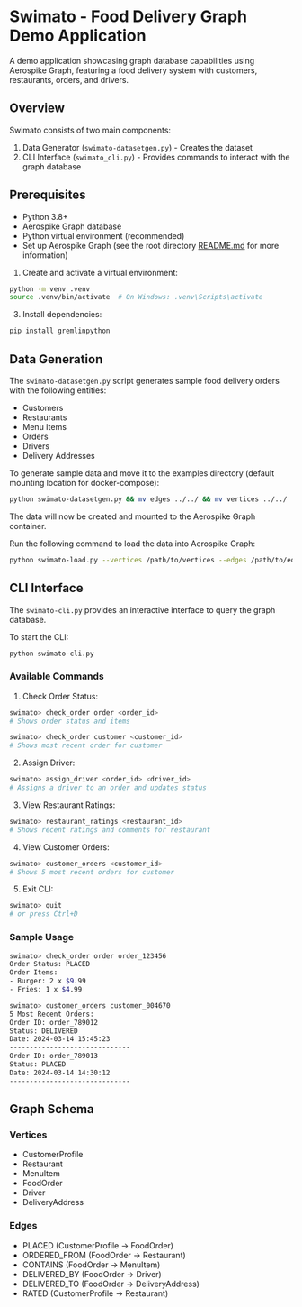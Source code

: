 # Swimato - Food Delivery Graph Demo Application

A demo application showcasing graph database capabilities using Aerospike Graph, featuring a food delivery system with customers, restaurants, orders, and drivers.

## Overview

Swimato consists of two main components:
1. Data Generator (`swimato-datasetgen.py`) - Creates the dataset
2. CLI Interface (`swimato_cli.py`) - Provides commands to interact with the graph database

## Prerequisites

- Python 3.8+
- Aerospike Graph database
- Python virtual environment (recommended)
- Set up Aerospike Graph (see the root directory [README.md](../../../README.md) for more information)


1. Create and activate a virtual environment:
```bash
python -m venv .venv
source .venv/bin/activate  # On Windows: .venv\Scripts\activate
```

3. Install dependencies:
```bash
pip install gremlinpython
```

## Data Generation

The `swimato-datasetgen.py` script generates sample food delivery orders with the following entities:
- Customers
- Restaurants
- Menu Items
- Orders
- Drivers
- Delivery Addresses

To generate sample data and move it to the examples directory (default mounting location for docker-compose):
```bash
python swimato-datasetgen.py && mv edges ../../ && mv vertices ../../
```
The data will now be created and mounted to the Aerospike Graph container.

Run the following command to load the data into Aerospike Graph:
```bash
python swimato-load.py --vertices /path/to/vertices --edges /path/to/edges
```


## CLI Interface

The `swimato-cli.py` provides an interactive interface to query the graph database.

To start the CLI:
```bash
python swimato-cli.py
```

### Available Commands

1. Check Order Status:
```bash
swimato> check_order order <order_id>
# Shows order status and items

swimato> check_order customer <customer_id>
# Shows most recent order for customer
```

2. Assign Driver:
```bash
swimato> assign_driver <order_id> <driver_id>
# Assigns a driver to an order and updates status
```

3. View Restaurant Ratings:
```bash
swimato> restaurant_ratings <restaurant_id>
# Shows recent ratings and comments for restaurant
```

4. View Customer Orders:
```bash
swimato> customer_orders <customer_id>
# Shows 5 most recent orders for customer
```

5. Exit CLI:
```bash
swimato> quit
# or press Ctrl+D
```

### Sample Usage

```bash
swimato> check_order order order_123456
Order Status: PLACED
Order Items:
- Burger: 2 x $9.99
- Fries: 1 x $4.99

swimato> customer_orders customer_004670
5 Most Recent Orders:
Order ID: order_789012
Status: DELIVERED
Date: 2024-03-14 15:45:23
------------------------------
Order ID: order_789013
Status: PLACED
Date: 2024-03-14 14:30:12
------------------------------
```

## Graph Schema

### Vertices
- CustomerProfile
- Restaurant
- MenuItem
- FoodOrder
- Driver
- DeliveryAddress

### Edges
- PLACED (CustomerProfile → FoodOrder)
- ORDERED_FROM (FoodOrder → Restaurant)
- CONTAINS (FoodOrder → MenuItem)
- DELIVERED_BY (FoodOrder → Driver)
- DELIVERED_TO (FoodOrder → DeliveryAddress)
- RATED (CustomerProfile → Restaurant)


